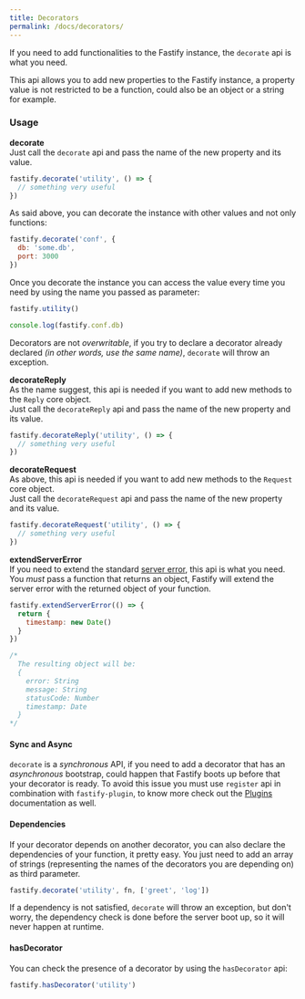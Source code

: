 ```yaml
---
title: Decorators
permalink: /docs/decorators/
---
```


If you need to add functionalities to the Fastify instance, the `decorate` api is what you need.

This api allows you to add new properties to the Fastify instance, a property value is not restricted to be a function, could also be an object or a string for example.

<a name="usage"></a>
### Usage
<a name="decorate"></a>
**decorate**  
Just call the `decorate` api and pass the name of the new property and its value.
```js
fastify.decorate('utility', () => {
  // something very useful
})
```
As said above, you can decorate the instance with other values and not only functions:
```js
fastify.decorate('conf', {
  db: 'some.db',
  port: 3000
})
```
Once you decorate the instance you can access the value every time you need by using the name you passed as parameter:
```js
fastify.utility()

console.log(fastify.conf.db)
```
Decorators are not *overwritable*, if you try to declare a decorator already declared *(in other words, use the same name)*, `decorate` will throw an exception.

<a name="decorate-reply"></a>
**decorateReply**  
As the name suggest, this api is needed if you want to add new methods to the `Reply` core object.  
Just call the `decorateReply` api and pass the name of the new property and its value.
```js
fastify.decorateReply('utility', () => {
  // something very useful
})
```

<a name="decorate-request"></a>
**decorateRequest**  
As above, this api is needed if you want to add new methods to the `Request` core object.  
Just call the `decorateRequest` api and pass the name of the new property and its value.
```js
fastify.decorateRequest('utility', () => {
  // something very useful
})
```

<a name="extend-server-error"></a>
**extendServerError**  
If you need to extend the standard [server error](https://github.com/fastify/fastify/blob/master/docs/Reply.md#errors), this api is what you need.  
You *must* pass a function that returns an object, Fastify will extend the server error with the returned object of your function.
```js
fastify.extendServerError(() => {
  return {
    timestamp: new Date()
  }
})

/*
  The resulting object will be:
  {
    error: String
    message: String
    statusCode: Number
    timestamp: Date
  }
*/
```

<a name="sync-async"></a>
#### Sync and Async
`decorate` is a *synchronous* API, if you need to add a decorator that has an *asynchronous* bootstrap, could happen that Fastify boots up before that your decorator is ready. To avoid this issue you must use `register` api in combination with `fastify-plugin`, to know more check out the [Plugins](https://github.com/fastify/fastify/blob/master/docs/Plugins.md) documentation as well.

<a name="dependencies"></a>
#### Dependencies
If your decorator depends on another decorator, you can also declare the dependencies of your function, it pretty easy. You just need to add an array of strings (representing the names of the decorators you are depending on) as third parameter.
```js
fastify.decorate('utility', fn, ['greet', 'log'])
```

If a dependency is not satisfied, `decorate` will throw an exception, but don't worry, the dependency check is done before the server boot up, so it will never happen at runtime.

<a name="has-decorator"></a>
#### hasDecorator
You can check the presence of a decorator by using the `hasDecorator` api:
```js
fastify.hasDecorator('utility')
```
